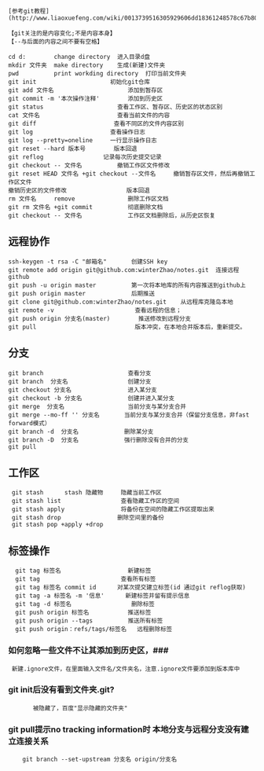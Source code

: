 
    [参考git教程](http://www.liaoxuefeng.com/wiki/0013739516305929606dd18361248578c67b8067c8c017b000);

    【git关注的是内容变化;不是内容本身】
    【--与后面的内容之间不要有空格】

    cd d:        change directory  进入目录d盘
    mkdir 文件夹  make directory    生成(新建)文件夹
    pwd          print workding directory  打印当前文件夹
    git init                     初始化git仓库
    git add 文件名                     添加到暂存区
    git commit -m '本次操作注释'        添加到历史区
    git status                     查看工作区、暂存区、历史区的状态区别
    cat 文件名                      查看当前文件的内容
    git diff                      查看不同区的文件内容区别
    git log                      查看操作日志
    git log --pretty=oneline     一行显示操作日志
    git reset --hard 版本号        版本回退
    git reflog                 记录每次历史提交记录
    git checkout -- 文件名          撤销工作区文件修改
    git reset HEAD 文件名 +git checkout --文件名     撤销暂存区文件，然后再撤销工作区文件
    撤销历史区的文件修改                 版本回退
    rm 文件名     remove               删除工作区文档
    git rm 文件名 +git commit          彻底删除文档
    git checkout -- 文件名             工作区文档删除后，从历史区恢复


## 远程协作 ##
    ssh-keygen -t rsa -C "邮箱名"       创建SSH key
    git remote add origin git@github.com:winterZhao/notes.git  连接远程github
    git push -u origin master          第一次将本地库的所有内容推送到github上
    git push origin master             后期推送
    git clone git@github.com:winterZhao/notes.git    从远程库克隆岛本地
    git remote -v                       查看远程的信息；
    git push origin 分支名(master)        推送修改到远程分支
    git pull                            版本冲突，在本地合并版本后，重新提交。





## 分支 ##
    git branch                        查看分支
    git branch  分支名                 创建分支
    git checkout 分支名                进入某分支
    git checkout -b 分支名             创建并进入某分支
    git merge  分支名                  当前分支与某分支合并
    git merge --mo-ff '' 分支名       当前分支与某分支合并（保留分支信息，非fast forward模式）
    git branch -d  分支名             删除某分支
    git branch -D  分支名             强行删除没有合并的分支
    git pull

## 工作区 ##
     git stash      stash 隐藏物     隐藏当前工作区
     git stash list                 查看隐藏工作区的空间
     git stash apply                将备份在空间的隐藏工作区提取出来
     git stash drop                删除空间里的备份
     git stash pop +apply +drop



## 标签操作 ##
      git tag 标签名                   新建标签
      git tag                       查看所有标签
      git tag 标签名 commit id      对某次提交建立标签(id 通过git reflog获取)
      git tag -a 标签名 -m '信息'      新建标签并留有提示信息
      git tag -d 标签名                 删除标签
      git push origin 标签名           推送标签
      git push origin --tags          推送所有标签
      git push origin：refs/tags/标签名   远程删除标签





### 如何忽略一些文件不让其添加到历史区，###
     新建.ignore文件，在里面输入文件名/文件夹名，注意.ignore文件要添加到版本库中




### git init后没有看到文件夹.git?
           被隐藏了，百度"显示隐藏的文件夹"

### git pull提示no tracking information时 本地分支与远程分支没有建立连接关系 ###
        git branch --set-upstream 分支名 origin/分支名